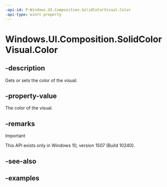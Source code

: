 ```yaml
---
-api-id: P:Windows.UI.Composition.SolidColorVisual.Color
-api-type: winrt property
---
```


# Windows.UI.Composition.SolidColorVisual.Color

<!--
public Windows.UI.Color Color { get; set; }
-->


## -description

Gets or sets the color of the visual.

## -property-value

The color of the visual.

## -remarks

> [!IMPORTANT]
> This API exists only in Windows 10, version 1507 (Build 10240).

## -see-also

## -examples


